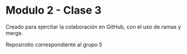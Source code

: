 # Modulo 2 - Clase 3

Creado para ejercitar la colaboración en GitHub, con el uso de ramas y merge.

Reposirotio correspondiente al grupo 5